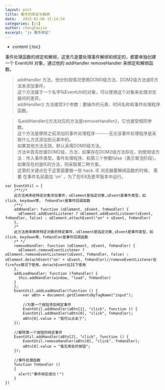 ```yaml
---
layout: post
title: 事件的绑定与解绑
date:   2015-01-06 15:14:54
categories: [js]
author: chenghaojie
excerpt: "js 事件绑定"
---
```



* content
{:toc}


事件处理函数的绑定和解绑，这里凡是要处理事件解绑和绑定的，都要单独创建 一个 EventUtil 对象，通过他的 addHandler removeHandler 来绑定和解绑函数。<br/>

>addHandler 方法，他分别视情况使用DOM0级方法、DOM2级方法或IE方法来添加事件。<br/>
这个方法属于一个名字叫EventUtil的对象，可以使用这个对象来处理浏览器间的差异。<br/>
addHandler() 方法接受3个参数：要操作的元素、时间名称和事件处理程序函数。<br/>

>与addHandler()方法对应的方法是removeHandler()，它也接受相同参数。<br/>
这个方法是移除之前添加的事件处理程序-------无论该事件处理程序是采取什么方式添加到元素中的。<br/>
如果其他方法无效，默认采用DOM0级方法。<br/>
方法中首先检查DOM2级，方法，如果存在DOM2级方法存在，则使用该方法：传入事件类型、事件处理程序、和第三个参数false（表示冒泡阶段）。如果存在的是IE的方法，则采取第二种方案。<br/>
这里的关键点在于这里面要做一些 hack. IE 浏览器要解绑函数的时候， 需要 在事件名前面加 'on' ，为了在IE8及更早版本中运行。<br/>

    var EventUtil = {
        /**//*
        此方法用来给特定对象添加事件，oElement是指定对象,sEvent是事件类型，如click、keydown等， fnHandler是事件回调函数
        /**/
        addHandler: function (oElement, sEvent, fnHandler) {
          oElement.addEventListener ? oElement.addEventListener(sEvent, fnHandler, false) : oElement.attachEvent("on" + sEvent, fnHandler)
        },
        /*
        此方法用来移除特定对象的特定事件，oElement是指定对象,sEvent是事件类型，如click、keydown等，fnHandler是事件回调函数
        /* */
        removeHandler: function (oElement, sEvent, fnHandler) {
          oElement.removeEventListener ? oElement.removeEventListener(sEvent, fnHandler, false) : oElement.detachEvent("on" + sEvent, fnHandler)//removeEventListener在firefox情况下使用，detachEvent在IE下使用
        },
        addLoadHandler: function (fnHandler) {
          this.addHandler(window, "load", fnHandler)
        }
        };
        EventUtil.addLoadHandler(function () {
            var aBtn = document.getElementsByTagName("input");

            //为第一个按钮添加绑定事件
            EventUtil.addHandler(aBtn[1], "click", function () {
            EventUtil.addHandler(aBtn[0], "click", fnHandler);
            aBtn[0].value = "我可以点击了";
        });

        //解除第一个按钮的绑定事件
        EventUtil.addHandler(aBtn[2], "click", function () {
            EventUtil.removeHandler(aBtn[0], "click", fnHandler);
            aBtn[0].value = "毫无用处的按钮";
        });

        //事件处理函数
        function fnHandler ()
        {
          alert("事件绑定成功！")
        }
    })